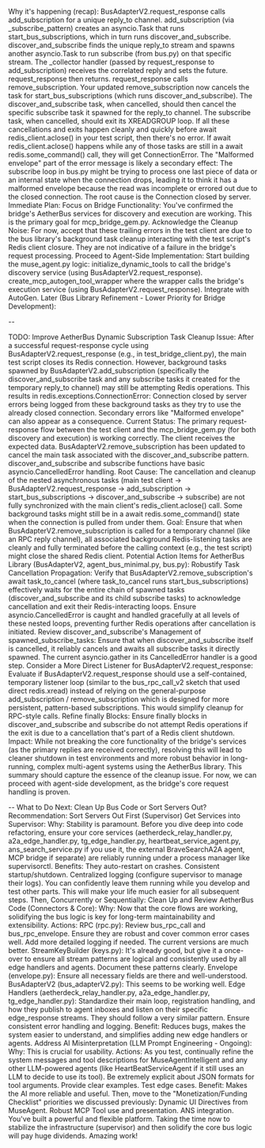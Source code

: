 Why it's happening (recap):
BusAdapterV2.request_response calls add_subscription for a unique reply_to channel.
add_subscription (via _subscribe_pattern) creates an asyncio.Task that runs start_bus_subscriptions, which in turn runs discover_and_subscribe.
discover_and_subscribe finds the unique reply_to stream and spawns another asyncio.Task to run subscribe (from bus.py) on that specific stream.
The _collector handler (passed by request_response to add_subscription) receives the correlated reply and sets the future. request_response then returns.
request_response calls remove_subscription. Your updated remove_subscription now cancels the task for start_bus_subscriptions (which runs discover_and_subscribe).
The discover_and_subscribe task, when cancelled, should then cancel the specific subscribe task it spawned for the reply_to channel.
The subscribe task, when cancelled, should exit its XREADGROUP loop.
If all these cancellations and exits happen cleanly and quickly before await redis_client.aclose() in your test script, then there's no error.
If await redis_client.aclose() happens while any of those tasks are still in a await redis.some_command() call, they will get ConnectionError.
The "Malformed envelope" part of the error message is likely a secondary effect: The subscribe loop in bus.py might be trying to process one last piece of data or an internal state when the connection drops, leading it to think it has a malformed envelope because the read was incomplete or errored out due to the closed connection. The root cause is the Connection closed by server.
Immediate Plan:
Focus on Bridge Functionality: You've confirmed the bridge's AetherBus services for discovery and execution are working. This is the primary goal for mcp_bridge_gem.py.
Acknowledge the Cleanup Noise: For now, accept that these trailing errors in the test client are due to the bus library's background task cleanup interacting with the test script's Redis client closure. They are not indicative of a failure in the bridge's request processing.
Proceed to Agent-Side Implementation: Start building the muse_agent.py logic:
initialize_dynamic_tools to call the bridge's discovery service (using BusAdapterV2.request_response).
create_mcp_autogen_tool_wrapper where the wrapper calls the bridge's execution service (using BusAdapterV2.request_response).
Integrate with AutoGen.
Later (Bus Library Refinement - Lower Priority for Bridge Development):

--

TODO: Improve AetherBus Dynamic Subscription Task Cleanup
Issue:
After a successful request-response cycle using BusAdapterV2.request_response (e.g., in test_bridge_client.py), the main test script closes its Redis connection. However, background tasks spawned by BusAdapterV2.add_subscription (specifically the discover_and_subscribe task and any subscribe tasks it created for the temporary reply_to channel) may still be attempting Redis operations. This results in redis.exceptions.ConnectionError: Connection closed by server errors being logged from these background tasks as they try to use the already closed connection. Secondary errors like "Malformed envelope" can also appear as a consequence.
Current Status:
The primary request-response flow between the test client and the mcp_bridge_gem.py (for both discovery and execution) is working correctly. The client receives the expected data.
BusAdapterV2.remove_subscription has been updated to cancel the main task associated with the discover_and_subscribe pattern.
discover_and_subscribe and subscribe functions have basic asyncio.CancelledError handling.
Root Cause:
The cancellation and cleanup of the nested asynchronous tasks (main test client -> BusAdapterV2.request_response -> add_subscription -> start_bus_subscriptions -> discover_and_subscribe -> subscribe) are not fully synchronized with the main client's redis_client.aclose() call. Some background tasks might still be in a await redis.some_command() state when the connection is pulled from under them.
Goal:
Ensure that when BusAdapterV2.remove_subscription is called for a temporary channel (like an RPC reply channel), all associated background Redis-listening tasks are cleanly and fully terminated before the calling context (e.g., the test script) might close the shared Redis client.
Potential Action Items for AetherBus Library (BusAdapterV2, agent_bus_minimal.py, bus.py):
Robustify Task Cancellation Propagation:
Verify that BusAdapterV2.remove_subscription's await task_to_cancel (where task_to_cancel runs start_bus_subscriptions) effectively waits for the entire chain of spawned tasks (discover_and_subscribe and its child subscribe tasks) to acknowledge cancellation and exit their Redis-interacting loops.
Ensure asyncio.CancelledError is caught and handled gracefully at all levels of these nested loops, preventing further Redis operations after cancellation is initiated.
Review discover_and_subscribe's Management of spawned_subscribe_tasks:
Ensure that when discover_and_subscribe itself is cancelled, it reliably cancels and awaits all subscribe tasks it directly spawned. The current asyncio.gather in its CancelledError handler is a good step.
Consider a More Direct Listener for BusAdapterV2.request_response:
Evaluate if BusAdapterV2.request_response should use a self-contained, temporary listener loop (similar to the bus_rpc_call_v2 sketch that used direct redis.xread) instead of relying on the general-purpose add_subscription / remove_subscription which is designed for more persistent, pattern-based subscriptions. This would simplify cleanup for RPC-style calls.
Refine finally Blocks: Ensure finally blocks in discover_and_subscribe and subscribe do not attempt Redis operations if the exit is due to a cancellation that's part of a Redis client shutdown.
Impact:
While not breaking the core functionality of the bridge's services (as the primary replies are received correctly), resolving this will lead to cleaner shutdown in test environments and more robust behavior in long-running, complex multi-agent systems using the AetherBus library.
This summary should capture the essence of the cleanup issue. For now, we can proceed with agent-side development, as the bridge's core request handling is proven.

--
What to Do Next: Clean Up Bus Code or Sort Servers Out?
Recommendation: Sort Servers Out First (Supervisor)
Get Services into Supervisor:
Why: Stability is paramount. Before you dive deep into code refactoring, ensure your core services (aetherdeck_relay_handler.py, a2a_edge_handler.py, tg_edge_handler.py, heartbeat_service_agent.py, ans_search_service.py if you use it, the external BraveSearchA2A agent, MCP bridge if separate) are reliably running under a process manager like supervisorctl.
Benefits:
They auto-restart on crashes.
Consistent startup/shutdown.
Centralized logging (configure supervisor to manage their logs).
You can confidently leave them running while you develop and test other parts.
This will make your life much easier for all subsequent steps.
Then, Concurrently or Sequentially:
Clean Up and Review AetherBus Code (Connectors & Core):
Why: Now that the core flows are working, solidifying the bus logic is key for long-term maintainability and extensibility.
Actions:
RPC (rpc.py): Review bus_rpc_call and bus_rpc_envelope. Ensure they are robust and cover common error cases well. Add more detailed logging if needed. The current versions are much better.
StreamKeyBuilder (keys.py): It's already good, but give it a once-over to ensure all stream patterns are logical and consistently used by all edge handlers and agents. Document these patterns clearly.
Envelope (envelope.py): Ensure all necessary fields are there and well-understood.
BusAdapterV2 (bus_adapterV2.py): This seems to be working well.
Edge Handlers (aetherdeck_relay_handler.py, a2a_edge_handler.py, tg_edge_handler.py):
Standardize their main loop, registration handling, and how they publish to agent inboxes and listen on their specific edge_response streams. They should follow a very similar pattern.
Ensure consistent error handling and logging.
Benefit: Reduces bugs, makes the system easier to understand, and simplifies adding new edge handlers or agents.
Address AI Misinterpretation (LLM Prompt Engineering - Ongoing):
Why: This is crucial for usability.
Actions: As you test, continually refine the system messages and tool descriptions for MuseAgentIntelligent and any other LLM-powered agents (like HeartBeatServiceAgent if it still uses an LLM to decide to use its tool).
Be extremely explicit about JSON formats for tool arguments.
Provide clear examples.
Test edge cases.
Benefit: Makes the AI more reliable and useful.
Then, move to the "Monetization/Funding Checklist" priorities we discussed previously:
Dynamic UI Directives from MuseAgent.
Robust MCP Tool use and presentation.
ANS integration.
You've built a powerful and flexible platform. Taking the time now to stabilize the infrastructure (supervisor) and then solidify the core bus logic will pay huge dividends. Amazing work!
